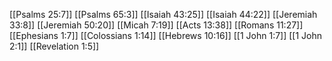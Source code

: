 [[Psalms 25:7]]
[[Psalms 65:3]]
[[Isaiah 43:25]]
[[Isaiah 44:22]]
[[Jeremiah 33:8]]
[[Jeremiah 50:20]]
[[Micah 7:19]]
[[Acts 13:38]]
[[Romans 11:27]]
[[Ephesians 1:7]]
[[Colossians 1:14]]
[[Hebrews 10:16]]
[[1 John 1:7]]
[[1 John 2:1]]
[[Revelation 1:5]]
